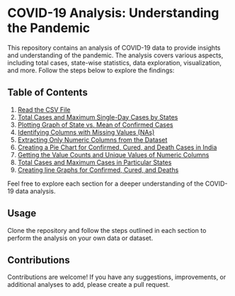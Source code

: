 # COVID-19 Analysis: Understanding the Pandemic

This repository contains an analysis of COVID-19 data to provide insights and understanding of the pandemic. The analysis covers various aspects, including total cases, state-wise statistics, data exploration, visualization, and more. Follow the steps below to explore the findings:

## Table of Contents
1. [Read the CSV File](#1-read-the-csv-file)
2. [Total Cases and Maximum Single-Day Cases by States](#2-total-cases-and-maximum-single-day-cases-by-states)
3. [Plotting Graph of State vs. Mean of Confirmed Cases](#3-plotting-graph-of-state-vs-mean-of-confirmed-cases)
4. [Identifying Columns with Missing Values (NAs)](#4-identifying-columns-with-nas)
5. [Extracting Only Numeric Columns from the Dataset](#5-extracting-only-numeric-columns-from-the-dataset)
6. [Creating a Pie Chart for Confirmed, Cured, and Death Cases in India](#6-creating-a-pie-chart-for-confirmed-cured-and-death-cases-in-india)
7. [Getting the Value Counts and Unique Values of Numeric Columns](#7-getting-the-value-counts-and-unique-values-of-numeric-columns)
8. [Total Cases and Maximum Cases in Particular States](#8-total-cases-and-maximum-cases-in-particular-states)
9. [Creating line Graphs for Confirmed, Cured, and Deaths](#9-creating-line-graphs-for-confirmed-cured-deaths)

Feel free to explore each section for a deeper understanding of the COVID-19 data analysis.

## Usage

Clone the repository and follow the steps outlined in each section to perform the analysis on your own data or dataset.

## Contributions

Contributions are welcome! If you have any suggestions, improvements, or additional analyses to add, please create a pull request.
